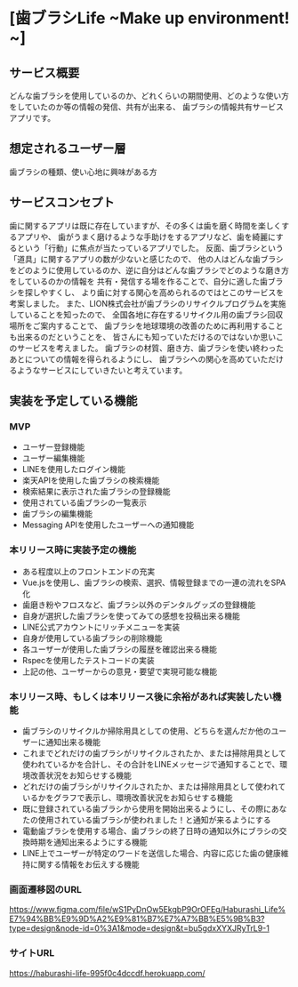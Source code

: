 # [歯ブラシLife ~Make up environment! ~]

## サービス概要

どんな歯ブラシを使用しているのか、どれくらいの期間使用、どのような使い方をしていたのか等の情報の発信、共有が出来る、
歯ブラシの情報共有サービスアプリです。


## 想定されるユーザー層
歯ブラシの種類、使い心地に興味がある方

## サービスコンセプト
歯に関するアプリは既に存在していますが、その多くは歯を磨く時間を楽しくするアプリや、
歯がうまく磨けるような手助けをするアプリなど、歯を綺麗にするという「行動」に焦点が当たっているアプリでした。
反面、歯ブラシという「道具」に関するアプリの数が少ないと感じたので、
他の人はどんな歯ブラシをどのように使用しているのか、逆に自分はどんな歯ブラシでどのような磨き方をしているのかの情報を
共有・発信する場を作ることで、自分に適した歯ブラシを探しやすくし、
より歯に対する関心を高められるのではとこのサービスを考案しました。
また、LION株式会社が歯ブラシのリサイクルプログラムを実施していることを知ったので、
全国各地に存在するリサイクル用の歯ブラシ回収場所をご案内することで、
歯ブラシを地球環境の改善のために再利用することも出来るのだということを、
皆さんにも知っていただけるのではないか思いこのサービスを考えました。
歯ブラシの材質、磨き方、歯ブラシを使い終わったあとについての情報を得られるようにし、
歯ブラシへの関心を高めていただけるようなサービスにしていきたいと考えています。


## 実装を予定している機能
### MVP
* ユーザー登録機能
* ユーザー編集機能
* LINEを使用したログイン機能
* 楽天APIを使用した歯ブラシの検索機能
* 検索結果に表示された歯ブラシの登録機能
* 使用されている歯ブラシの一覧表示
* 歯ブラシの編集機能
* Messaging APIを使用したユーザーへの通知機能

### 本リリース時に実装予定の機能
* ある程度以上のフロントエンドの充実
* Vue.jsを使用し、歯ブラシの検索、選択、情報登録までの一連の流れをSPA化
* 歯磨き粉やフロスなど、歯ブラシ以外のデンタルグッズの登録機能
* 自身が選択した歯ブラシを使ってみての感想を投稿出来る機能
* LINE公式アカウントにリッチメニューを実装
* 自身が使用している歯ブラシの削除機能
* 各ユーザーが使用した歯ブラシの履歴を確認出来る機能
* Rspecを使用したテストコードの実装
* 上記の他、ユーザーからの意見・要望で実現可能な機能

### 本リリース時、もしくは本リリース後に余裕があれば実装したい機能

* 歯ブラシのリサイクルか掃除用具としての使用、どちらを選んだか他のユーザーに通知出来る機能
* これまでどれだけの歯ブラシがリサイクルされたか、または掃除用具として使われているかを合計し、その合計をLINEメッセージで通知することで、環境改善状況をお知らせする機能
* どれだけの歯ブラシがリサイクルされたか、または掃除用具として使われているかをグラフで表示し、環境改善状況をお知らせする機能
* 既に登録されている歯ブラシから使用を開始出来るようにし、その際にあなたの使用されている歯ブラシが使われました！と通知が来るようにする
* 電動歯ブラシを使用する場合、歯ブラシの終了日時の通知以外にブラシの交換時期を通知出来るようにする機能
* LINE上でユーザーが特定のワードを送信した場合、内容に応じた歯の健康維持に関する情報をお伝えする機能

### 画面遷移図のURL
https://www.figma.com/file/wS1PyDnOw5EkgbP9OrOFEg/Haburashi_Life%E7%94%BB%E9%9D%A2%E9%81%B7%E7%A7%BB%E5%9B%B3?type=design&node-id=0%3A1&mode=design&t=bu5gdxXYXJRyTrL9-1

### サイトURL

https://haburashi-life-995f0c4dccdf.herokuapp.com/